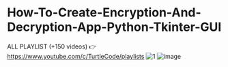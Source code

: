 # How-To-Create-Encryption-And-Decryption-App-Python-Tkinter-GUI
ALL PLAYLIST (+150 videos) 👉 https://www.youtube.com/c/TurtleCode/playlists
![1](https://user-images.githubusercontent.com/85156399/174952459-59ee3f13-561f-4d23-8f2c-0cb7490b530c.png)
![image](https://user-images.githubusercontent.com/85156399/180420294-6db9e1d8-c6a9-4341-822c-a1a6d9cae1f5.png)
